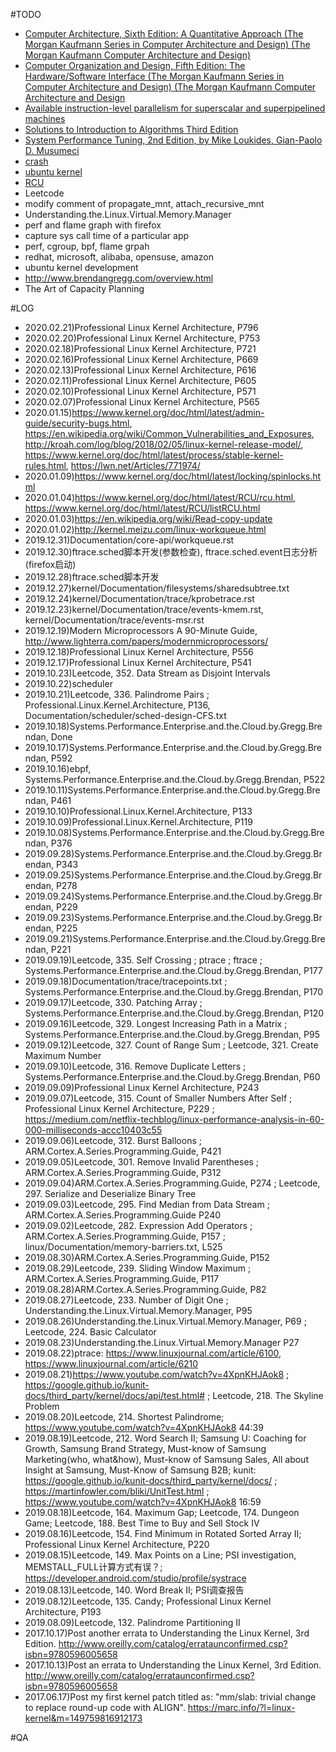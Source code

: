 #TODO
- [Computer Architecture, Sixth Edition: A Quantitative Approach (The Morgan Kaufmann Series in Computer Architecture and Design) (The Morgan Kaufmann Computer Architecture and Design)](https://www.amazon.com/-/zh/Computer-Architecture-Sixth-Quantitative-Approach/dp/0128119055/ref=dp_ob_title_bk)
- [Computer Organization and Design, Fifth Edition: The Hardware/Software Interface (The Morgan Kaufmann Series in Computer Architecture and Design) (The Morgan Kaufmann Computer Architecture and Design](https://www.amazon.com/Computer-Organization-Design-Fifth-Edition/dp/0124077269)
- [Available instruction-level parallelism for superscalar and superpipelined machines](https://dl.acm.org/citation.cfm?id=68207)
- [Solutions to Introduction to Algorithms Third Edition](https://walkccc.github.io/CLRS/)
- [System Performance Tuning, 2nd Edition, by Mike Loukides, Gian-Paolo D. Musumeci](https://www.oreilly.com/library/view/system-performance-tuning/059600284X/)
- [crash](https://people.redhat.com/anderson/)
- [ubuntu kernel](https://wiki.ubuntu.com/Kernel)
- [RCU](http://www.rdrop.com/users/paulmck/RCU/)
- Leetcode
- modify comment of propagate_mnt, attach_recursive_mnt
- Understanding.the.Linux.Virtual.Memory.Manager
- perf and flame graph with firefox
- capture sys call time of a particular app 
- perf, cgroup, bpf, flame grpah
- redhat, microsoft, alibaba, opensuse, amazon
- ubuntu kernel development
- http://www.brendangregg.com/overview.html
- The Art of Capacity Planning

#LOG
- 2020.02.21)Professional Linux Kernel Architecture, P796
- 2020.02.20)Professional Linux Kernel Architecture, P753
- 2020.02.18)Professional Linux Kernel Architecture, P721
- 2020.02.16)Professional Linux Kernel Architecture, P669
- 2020.02.13)Professional Linux Kernel Architecture, P616
- 2020.02.11)Professional Linux Kernel Architecture, P605
- 2020.02.10)Professional Linux Kernel Architecture, P571
- 2020.02.07)Professional Linux Kernel Architecture, P565
- 2020.01.15)https://www.kernel.org/doc/html/latest/admin-guide/security-bugs.html, https://en.wikipedia.org/wiki/Common_Vulnerabilities_and_Exposures, http://kroah.com/log/blog/2018/02/05/linux-kernel-release-model/, https://www.kernel.org/doc/html/latest/process/stable-kernel-rules.html, https://lwn.net/Articles/771974/
- 2020.01.09)https://www.kernel.org/doc/html/latest/locking/spinlocks.html
- 2020.01.04)https://www.kernel.org/doc/html/latest/RCU/rcu.html, https://www.kernel.org/doc/html/latest/RCU/listRCU.html
- 2020.01.03)https://en.wikipedia.org/wiki/Read-copy-update
- 2020.01.02)http://kernel.meizu.com/linux-workqueue.html
- 2019.12.31)Documentation/core-api/workqueue.rst
- 2019.12.30)ftrace.sched脚本开发(参数检查), ftrace.sched.event日志分析(firefox启动)
- 2019.12.28)ftrace.sched脚本开发
- 2019.12.27)kernel/Documentation/filesystems/sharedsubtree.txt
- 2019.12.24)kernel/Documentation/trace/kprobetrace.rst
- 2019.12.23)kernel/Documentation/trace/events-kmem.rst, kernel/Documentation/trace/events-msr.rst
- 2019.12.19)Modern Microprocessors A 90-Minute Guide, http://www.lighterra.com/papers/modernmicroprocessors/
- 2019.12.18)Professional Linux Kernel Architecture, P556
- 2019.12.17)Professional Linux Kernel Architecture, P541
- 2019.10.23)Leetcode, 352. Data Stream as Disjoint Intervals
- 2019.10.22)scheduler
- 2019.10.21)Leetcode, 336. Palindrome Pairs ; Professional.Linux.Kernel.Architecture, P136, Documentation/scheduler/sched-design-CFS.txt
- 2019.10.18)Systems.Performance.Enterprise.and.the.Cloud.by.Gregg.Brendan, Done
- 2019.10.17)Systems.Performance.Enterprise.and.the.Cloud.by.Gregg.Brendan, P592
- 2019.10.16)ebpf, Systems.Performance.Enterprise.and.the.Cloud.by.Gregg.Brendan, P522
- 2019.10.11)Systems.Performance.Enterprise.and.the.Cloud.by.Gregg.Brendan, P461
- 2019.10.10)Professional.Linux.Kernel.Architecture, P133
- 2019.10.09)Professional.Linux.Kernel.Architecture, P119
- 2019.10.08)Systems.Performance.Enterprise.and.the.Cloud.by.Gregg.Brendan, P376
- 2019.09.28)Systems.Performance.Enterprise.and.the.Cloud.by.Gregg.Brendan, P343
- 2019.09.25)Systems.Performance.Enterprise.and.the.Cloud.by.Gregg.Brendan, P278
- 2019.09.24)Systems.Performance.Enterprise.and.the.Cloud.by.Gregg.Brendan, P229
- 2019.09.23)Systems.Performance.Enterprise.and.the.Cloud.by.Gregg.Brendan, P225
- 2019.09.21)Systems.Performance.Enterprise.and.the.Cloud.by.Gregg.Brendan, P221
- 2019.09.19)Leetcode, 335. Self Crossing ; ptrace ; ftrace ; Systems.Performance.Enterprise.and.the.Cloud.by.Gregg.Brendan, P177
- 2019.09.18)Documentation/trace/tracepoints.txt ; Systems.Performance.Enterprise.and.the.Cloud.by.Gregg.Brendan, P170
- 2019.09.17)Leetcode, 330. Patching Array ; Systems.Performance.Enterprise.and.the.Cloud.by.Gregg.Brendan, P120
- 2019.09.16)Leetcode, 329. Longest Increasing Path in a Matrix ; Systems.Performance.Enterprise.and.the.Cloud.by.Gregg.Brendan, P95
- 2019.09.12)Leetcode, 327. Count of Range Sum ; Leetcode, 321. Create Maximum Number
- 2019.09.10)Leetcode, 316. Remove Duplicate Letters ; Systems.Performance.Enterprise.and.the.Cloud.by.Gregg.Brendan, P60
- 2019.09.09)Professional Linux Kernel Architecture, P243
- 2019.09.07)Leetcode, 315. Count of Smaller Numbers After Self ; Professional Linux Kernel Architecture, P229 ; https://medium.com/netflix-techblog/linux-performance-analysis-in-60-000-milliseconds-accc10403c55
- 2019.09.06)Leetcode, 312. Burst Balloons ; ARM.Cortex.A.Series.Programming.Guide, P421
- 2019.09.05)Leetcode, 301. Remove Invalid Parentheses ; ARM.Cortex.A.Series.Programming.Guide, P312
- 2019.09.04)ARM.Cortex.A.Series.Programming.Guide, P274 ; Leetcode, 297. Serialize and Deserialize Binary Tree
- 2019.09.03)Leetcode, 295. Find Median from Data Stream ; ARM.Cortex.A.Series.Programming.Guide P240
- 2019.09.02)Leetcode, 282. Expression Add Operators ; ARM.Cortex.A.Series.Programming.Guide, P157 ; linux/Documentation/memory-barriers.txt, L525
- 2019.08.30)ARM.Cortex.A.Series.Programming.Guide, P152
- 2019.08.29)Leetcode, 239. Sliding Window Maximum ; ARM.Cortex.A.Series.Programming.Guide, P117
- 2019.08.28)ARM.Cortex.A.Series.Programming.Guide, P82
- 2019.08.27)Leetcode, 233. Number of Digit One ; Understanding.the.Linux.Virtual.Memory.Manager, P95
- 2019.08.26)Understanding.the.Linux.Virtual.Memory.Manager, P69 ; Leetcode, 224. Basic Calculator
- 2019.08.23)Understanding.the.Linux.Virtual.Memory.Manager P27
- 2019.08.22)ptrace: https://www.linuxjournal.com/article/6100, https://www.linuxjournal.com/article/6210
- 2019.08.21)https://www.youtube.com/watch?v=4XpnKHJAok8 ; https://google.github.io/kunit-docs/third_party/kernel/docs/api/test.html# ; Leetcode, 218. The Skyline Problem
- 2019.08.20)Leetcode, 214. Shortest Palindrome; https://www.youtube.com/watch?v=4XpnKHJAok8 44:39
- 2019.08.19)Leetcode, 212. Word Search II; Samsung U: Coaching for Growth, Samsung Brand Strategy, Must-know of Samsung Marketing(who, what&how), Must-know of Samsung Sales, All about Insight at Samsung, Must-Know of Samsung B2B; kunit: https://google.github.io/kunit-docs/third_party/kernel/docs/ ; https://martinfowler.com/bliki/UnitTest.html ; https://www.youtube.com/watch?v=4XpnKHJAok8 16:59
- 2019.08.18)Leetcode, 164. Maximum Gap; Leetcode, 174. Dungeon Game; Leetcode, 188. Best Time to Buy and Sell Stock IV
- 2019.08.16)Leetcode, 154. Find Minimum in Rotated Sorted Array II; Professional Linux Kernel Architecture, P220
- 2019.08.15)Leetcode, 149. Max Points on a Line; PSI investigation, MEMSTALL_FULL计算方式有误？; https://developer.android.com/studio/profile/systrace
- 2019.08.13)Leetcode, 140. Word Break II; PSI调查报告
- 2019.08.12)Leetcode, 135. Candy; Professional Linux Kernel Architecture, P193
- 2019.08.09)Leetcode, 132. Palindrome Partitioning II
- 2017.10.17)Post another errata to Understanding the Linux Kernel, 3rd Edition. http://www.oreilly.com/catalog/errataunconfirmed.csp?isbn=9780596005658
- 2017.10.13)Post an errata to Understanding the Linux Kernel, 3rd Edition. http://www.oreilly.com/catalog/errataunconfirmed.csp?isbn=9780596005658
- 2017.06.17)Post my first kernel patch titled as: "mm/slab: trivial change to replace round-up code with ALIGN". https://marc.info/?l=linux-kernel&m=149759816912173

#QA
